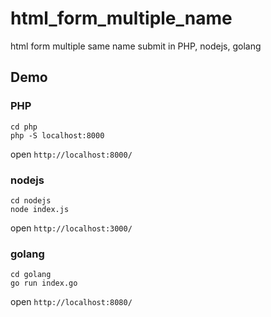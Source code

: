 # html_form_multiple_name

html form multiple same name submit in PHP, nodejs, golang

## Demo

### PHP

```shell
cd php
php -S localhost:8000
```

open `http://localhost:8000/`

### nodejs

```shell
cd nodejs
node index.js
```

open `http://localhost:3000/`

### golang

```shell
cd golang
go run index.go
```

open `http://localhost:8080/`

